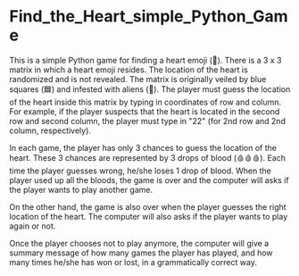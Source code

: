 # Find_the_Heart_simple_Python_Game
This is a simple Python game for finding a heart emoji (💖). There is a 3 x 3 matrix in which a heart emoji resides. The location of the heart is randomized and is not revealed. The matrix is originally veiled by blue squares (🟦) and infested with aliens (👾). The player must guess the location of the heart inside this matrix by typing in coordinates of row and column. For example, if the player suspects that the heart is located in the second row and second column, the player must type in "22" (for 2nd row and 2nd column, respectively).

In each game, the player has only 3 chances to guess the location of the heart. These 3 chances are represented by 3 drops of blood (🩸🩸🩸). Each time the player guesses wrong, he/she loses 1 drop of blood. When the player used up all the bloods, the game is over and the computer will asks if the player wants to play another game.

On the other hand, the game is also over when the player guesses the right location of the heart. The computer will also asks if the player wants to play again or not.

Once the player chooses not to play anymore, the computer will give a summary message of how many games the player has played, and how many times he/she has won or lost, in a grammatically correct way.
